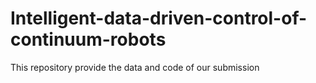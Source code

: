 # Intelligent-data-driven-control-of-continuum-robots
This repository provide the data and code of our submission 
